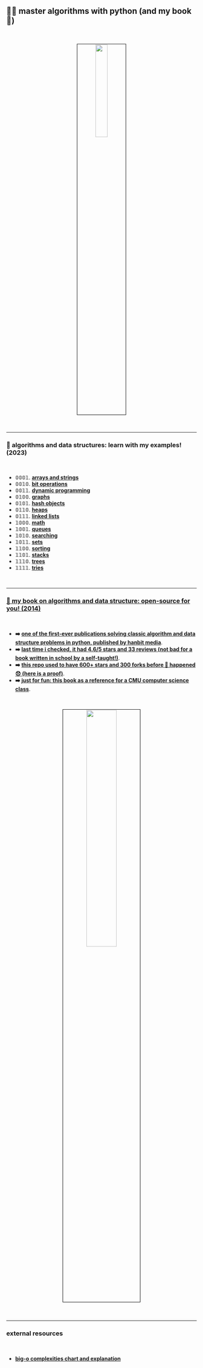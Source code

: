 ## 👾🐍 master algorithms with python (and my book 🖤)

<br>


<p align="center">
<img src="https://user-images.githubusercontent.com/1130416/156927662-1cc6d09f-1124-4a87-8c40-10159b24d307.jpeg" width="25%" align="center" style="padding:1px;border:1px solid black;">
</p>

<br>

---

### 📖 algorithms and data structures: learn with my examples! (2023)

<br>

* 𝟘𝟘𝟘𝟙. **[arrays and strings](arrays_and_strings)**
* 𝟘𝟘𝟙𝟘. **[bit operations](bit_operations)**
* 𝟘𝟘𝟙𝟙. **[dynamic programming](dynamic_programming)**
* 𝟘𝟙𝟘𝟘. **[graphs](graphs)**
* 𝟘𝟙𝟘𝟙. **[hash objects](hash_objects)**
* 𝟘𝟙𝟙𝟘. **[heaps](heaps)**
* 𝟘𝟙𝟙𝟙. **[linked lists](linked_lists)**
* 𝟙𝟘𝟘𝟘. **[math](math)**
* 𝟙𝟘𝟘𝟙. **[queues](queues)**
* 𝟙𝟘𝟙𝟘. **[searching](searching)**
* 𝟙𝟘𝟙𝟙. **[sets](sets)**
* 𝟙𝟙𝟘𝟘. **[sorting](sorting)**
* 𝟙𝟙𝟘𝟙. **[stacks](stacks)**
* 𝟙𝟙𝟙𝟘. **[trees](trees)**
* 𝟙𝟙𝟙𝟙. **[tries](tries)**

<br>


---

### [📖 my book on algorithms and data structure: open-source for you! (2014)](MY_BOOK)

<br>

- **➡️ [one of the first-ever publications solving classic algorithm and data structure problems in python, published by hanbit media](https://www.hanbit.co.kr/store/books/look.php?p_code=B8465804191)**.
- **➡️ [last time i checked, it had 4.6/5 stars and 33 reviews (not bad for a book written in school by a self-taught!)](https://www.hanbit.co.kr/store/books/look.php?p_code=B8465804191)**.
- **➡️ [this repo used to have 600+ stars and 300 forks before 💩 happened 😞 (here is a proof)](MY_BOOK/600_stars.png)**.
- **➡️ [just for fun: this book as a reference for a CMU computer science class](https://www.andrew.cmu.edu/user/ramesh/teaching/course/48784.pdf)**.



<br>
<p align="center">
  <img src="https://user-images.githubusercontent.com/1130416/156927666-04e64766-8d8b-4973-a2b1-6e0c48dc6cc1.jpeg" width=40%" align="center" style="padding:1px;border:1px solid black;">

<br>
<br>
<br>



---

### external resources

<br>

* **[big-o complexities chart and explanation](https://www.bigocheatsheet.com/)**


